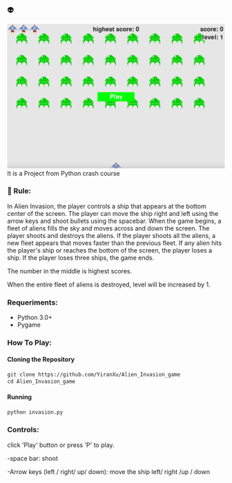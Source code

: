 ### 👽
![game](./aliengame.png)
It is a Project from Python crash course

### 🚀 Rule:
In Alien Invasion, the player controls a ship that appears at the bottom center of the screen. The player can move the ship right and left using the arrow keys and shoot bullets using the spacebar. When the game begins, a fleet of aliens fills the sky and moves across and down the screen. The player shoots and destroys the aliens. If the player shoots all the aliens, a new fleet appears that moves faster than the previous fleet. If any alien hits the player's ship or reaches the bottom of the screen, the player loses a ship. If the player loses three ships, the game ends.

The number in the middle is highest scores.

When the entire fleet of aliens is destroyed, level will be increased by 1.

### Requeriments: 
- Python 3.0+ 
- Pygame

### How To Play: 
#### Cloning the Repository
```
git clone https://github.com/YiranXu/Alien_Invasion_game
cd Alien_Invasion_game
```
#### Running
```
python invasion.py
```

### Controls:
click 'Play' button or press 'P' to play.

-space bar: shoot

-Arrow keys (left / right/ up/ down): move the ship left/ right /up / down




